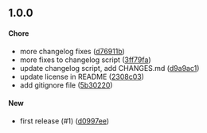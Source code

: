 ## 1.0.0

#### Chore

* more changelog fixes ([d76911b](https://github.com/DonutEspresso/big-json/commit/d76911b0a76dc9fd09c0f89427781f96b53fcf7f))
* more fixes to changelog script ([3ff79fa](https://github.com/DonutEspresso/big-json/commit/3ff79fae51892eb71bfddb26e907386cc5d5ce18))
* update changelog script, add CHANGES.md ([d9a9ac1](https://github.com/DonutEspresso/big-json/commit/d9a9ac158b45340d34f6e9acb79f715a39f65801))
* update license in README ([2308c03](https://github.com/DonutEspresso/big-json/commit/2308c033cf46315a3539ed1a2054ab05fd131714))
* add gitignore file ([5b30220](https://github.com/DonutEspresso/big-json/commit/5b302207c69758eb8104ca9f5dc0718abd118930))

#### New

* first release (#1) ([d0997ee](https://github.com/DonutEspresso/big-json/commit/d0997ee20ee11a27e7813269cef15610e5eb9e74))
